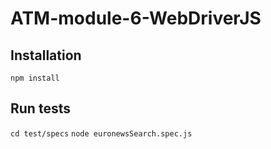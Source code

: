 # ATM-module-6-WebDriverJS
## Installation
``npm install``
## Run tests
``cd test/specs``
``node euronewsSearch.spec.js``